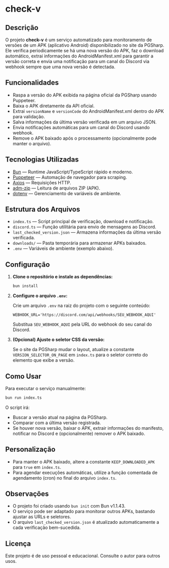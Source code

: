# check-v

## Descrição

O projeto **check-v** é um serviço automatizado para monitoramento de versões de um APK (aplicativo Android) disponibilizado no site da PGSharp. Ele verifica periodicamente se há uma nova versão do APK, faz o download automático, extrai informações do AndroidManifest.xml para garantir a versão correta e envia uma notificação para um canal do Discord via webhook sempre que uma nova versão é detectada.

## Funcionalidades

- Raspa a versão do APK exibida na página oficial da PGSharp usando Puppeteer.
- Baixa o APK diretamente da API oficial.
- Extrai `versionName` e `versionCode` do AndroidManifest.xml dentro do APK para validação.
- Salva informações da última versão verificada em um arquivo JSON.
- Envia notificações automáticas para um canal do Discord usando webhook.
- Remove o APK baixado após o processamento (opcionalmente pode manter o arquivo).

## Tecnologias Utilizadas

- [Bun](https://bun.sh) — Runtime JavaScript/TypeScript rápido e moderno.
- [Puppeteer](https://pptr.dev/) — Automação de navegador para scraping.
- [Axios](https://axios-http.com/) — Requisições HTTP.
- [adm-zip](https://www.npmjs.com/package/adm-zip) — Leitura de arquivos ZIP (APK).
- [dotenv](https://www.npmjs.com/package/dotenv) — Gerenciamento de variáveis de ambiente.

## Estrutura dos Arquivos

- `index.ts` — Script principal de verificação, download e notificação.
- `discord.ts` — Função utilitária para envio de mensagens ao Discord.
- `last_checked_version.json` — Armazena informações da última versão verificada.
- `downloads/` — Pasta temporária para armazenar APKs baixados.
- `.env` — Variáveis de ambiente (exemplo abaixo).

## Configuração

1. **Clone o repositório e instale as dependências:**

   ```bash
   bun install
   ```

2. **Configure o arquivo `.env`:**

   Crie um arquivo `.env` na raiz do projeto com o seguinte conteúdo:

   ```env
   WEBHOOK_URL='https://discord.com/api/webhooks/SEU_WEBHOOK_AQUI'
   ```

   Substitua `SEU_WEBHOOK_AQUI` pela URL do webhook do seu canal do Discord.

3. **(Opcional) Ajuste o seletor CSS da versão:**

   Se o site da PGSharp mudar o layout, atualize a constante `VERSION_SELECTOR_ON_PAGE` em `index.ts` para o seletor correto do elemento que exibe a versão.

## Como Usar

Para executar o serviço manualmente:

```bash
bun run index.ts
```

O script irá:

- Buscar a versão atual na página da PGSharp.
- Comparar com a última versão registrada.
- Se houver nova versão, baixar o APK, extrair informações do manifesto, notificar no Discord e (opcionalmente) remover o APK baixado.

## Personalização

- Para manter o APK baixado, altere a constante `KEEP_DOWNLOADED_APK` para `true` em `index.ts`.
- Para agendar execuções automáticas, utilize a função comentada de agendamento (cron) no final do arquivo `index.ts`.

## Observações

- O projeto foi criado usando `bun init` com Bun v1.1.43.
- O serviço pode ser adaptado para monitorar outros APKs, bastando ajustar as URLs e seletores.
- O arquivo `last_checked_version.json` é atualizado automaticamente a cada verificação bem-sucedida.

## Licença

Este projeto é de uso pessoal e educacional. Consulte o autor para outros usos.

